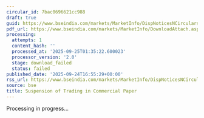 ```yaml
---
circular_id: 7bac0696621cc988
draft: true
guid: https://www.bseindia.com/markets/MarketInfo/DispNoticesNCirculars.aspx?Noticeid={23A4B5A6-6771-4FEE-A555-AB8C6B2F5C64}&noticeno=20250924-63&dt=09/24/2025&icount=63&totcount=75&flag=0
pdf_url: https://www.bseindia.com/markets/MarketInfo/DownloadAttach.aspx?id=20250924-63&attachedId=
processing:
  attempts: 1
  content_hash: ''
  processed_at: '2025-09-25T01:35:22.600023'
  processor_version: '2.0'
  stage: download_failed
  status: failed
published_date: '2025-09-24T16:55:29+00:00'
rss_url: https://www.bseindia.com/markets/MarketInfo/DispNoticesNCirculars.aspx?Noticeid={23A4B5A6-6771-4FEE-A555-AB8C6B2F5C64}&noticeno=20250924-63&dt=09/24/2025&icount=63&totcount=75&flag=0
source: bse
title: Suspension of Trading in Commercial Paper
---
```


Processing in progress...